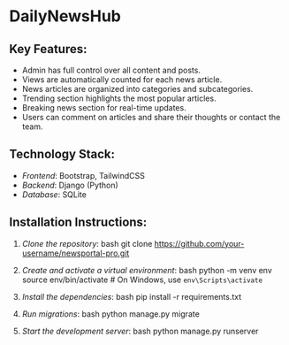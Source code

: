 # DailyNewsHub

## Key Features:
- Admin has full control over all content and posts.
- Views are automatically counted for each news article.
- News articles are organized into categories and subcategories.
- Trending section highlights the most popular articles.
- Breaking news section for real-time updates.
- Users can comment on articles and share their thoughts or contact the team.

## Technology Stack:
- *Frontend*: Bootstrap, TailwindCSS
- *Backend*: Django (Python)
- *Database*: SQLite

## Installation Instructions:
1. *Clone the repository*:
    bash
    git clone https://github.com/your-username/newsportal-pro.git
    
2. *Create and activate a virtual environment*:
    bash
    python -m venv env
    source env/bin/activate  # On Windows, use `env\Scripts\activate`
    
3. *Install the dependencies*:
    bash
    pip install -r requirements.txt
    
4. *Run migrations*:
    bash
    python manage.py migrate
    
5. *Start the development server*:
    bash
    python manage.py runserver
    

